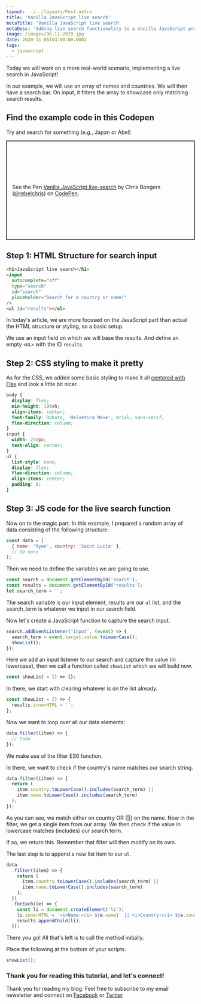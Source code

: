 ```yaml
---
layout: ../../layouts/Post.astro
title: 'Vanilla JavaScript live search'
metaTitle: 'Vanilla JavaScript live search'
metaDesc: 'Adding live search functionality to a Vanilla JavaScript project. 2020 Tutorial with code examples.'
image: /images/06-11-2020.jpg
date: 2020-11-06T03:00:00.000Z
tags:
  - javascript
---
```


Today we will work on a more real-world scenario, implementing a live search in JavaScript!

In our example, we will use an array of names and countries. We will then have a search bar. On input, it filters the array to showcase only matching search results.

## Find the example code in this Codepen

Try and search for something (e.g., Japan or Abel)

<p class="codepen" data-height="265" data-theme-id="dark" data-default-tab="js,result" data-user="rebelchris" data-slug-hash="WNxzmeY" style="height: 265px; box-sizing: border-box; display: flex; align-items: center; justify-content: center; border: 2px solid; margin: 1em 0; padding: 1em;" data-pen-title="Vanilla JavaScript live search">
  <span>See the Pen <a href="https://codepen.io/rebelchris/pen/WNxzmeY">
  Vanilla JavaScript live-search</a> by Chris Bongers (<a href="https://codepen.io/rebelchris">@rebelchris</a>)
  on <a href="https://codepen.io">CodePen</a>.</span>
</p>
<script async src="https://static.codepen.io/assets/embed/ei.js"></script>

## Step 1: HTML Structure for search input

```html
<h1>JavaScript live search</h1>
<input
  autocomplete="off"
  type="search"
  id="search"
  placeholder="Search for a country or name!"
/>
<ul id="results"></ul>
```

In today's article, we are more focused on the JavaScript part than actual the HTML structure or styling, so a basic setup.

We use an input field on which we will base the results.
And define an empty `<UL>` with the ID `results`.

## Step 2: CSS styling to make it pretty

As for the CSS, we added some basic styling to make it all [centered with Flex](https://daily-dev-tips.com/posts/css-flexbox-most-easy-center-vertical-and-horizontal/) and look a little bit nicer.

```css
body {
  display: flex;
  min-height: 100vh;
  align-items: center;
  font-family: Roboto, 'Helvetica Neue', Arial, sans-serif;
  flex-direction: column;
}
input {
  width: 250px;
  text-align: center;
}
ul {
  list-style: none;
  display: flex;
  flex-direction: column;
  align-items: center;
  padding: 0;
}
```

## Step 3: JS code for the live search function

Now on to the magic part. In this example, I prepared a random array of data consisting of the following structure:

```js
const data = [
  { name: 'Ryan', country: 'Saint Lucia' },
  // 99 more
];
```

Then we need to define the variables we are going to use.

```js
const search = document.getElementById('search');
const results = document.getElementById('results');
let search_term = '';
```

The search variable is our input element, results are our `ul` list, and the search_term is whatever we input in our search field.

Now let's create a JavaScript function to capture the search input.

```js
search.addEventListener('input', (event) => {
  search_term = event.target.value.toLowerCase();
  showList();
});
```

Here we add an input listener to our search and capture the value (in lowercase), then we call a function called `showList` which we will build now.

```js
const showList = () => {};
```

In there, we start with clearing whatever is on the list already.

```js
const showList = () => {
  results.innerHTML = '';
};
```

Now we want to loop over all our data elements:

```js
data.filter((item) => {
  // todo
});
```

We make use of the filter ES6 function.

In there, we want to check if the country's name matches our search string.

```js
data.filter((item) => {
  return (
    item.country.toLowerCase().includes(search_term) ||
    item.name.toLowerCase().includes(search_term)
  );
});
```

As you can see, we match either on country OR (||) on the name.
Now in the filter, we get a single item from our array.
We then check if the value in lowercase matches (includes) our search term.

If so, we return this. Remember that filter will then modify on its own.

The last step is to append a new list item to our `ul`.

```js
data
  .filter((item) => {
    return (
      item.country.toLowerCase().includes(search_term) ||
      item.name.toLowerCase().includes(search_term)
    );
  })
  .forEach((e) => {
    const li = document.createElement('li');
    li.innerHTML = `<i>Name:</i> ${e.name}  || <i>Country:</i> ${e.country}`;
    results.appendChild(li);
  });
```

There you go! All that's left is to call the method initially.

Place the following at the bottom of your scripts.

```js
showList();
```

### Thank you for reading this tutorial, and let's connect!

Thank you for reading my blog. Feel free to subscribe to my email newsletter and connect on [Facebook](https://www.facebook.com/DailyDevTipsBlog) or [Twitter](https://twitter.com/DailyDevTips1)
